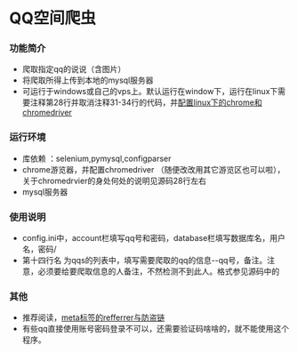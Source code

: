 # QQ空间爬虫

### 功能简介

*  爬取指定qq的说说（含图片）
*  将爬取所得上传到本地的mysql服务器
* 可运行于windows或自己的vps上。默认运行在window下，运行在linux下需要注释第28行并取消注释31-34行的代码，并[配置linux下的chrome和chromedriver](https://www.jianshu.com/p/b5f3025b5cdd)

### 运行环境

* 库依赖 ：selenium,pymysql,configparser
* chrome游览器，并配置chromedriver （随便改改用其它游览区也可以啦），关于chromedrvier的身处何处的说明见源码28行左右
* mysql服务器

### 使用说明

* config.ini中，account栏填写qq号和密码，database栏填写数据库名，用户名，密码/
* 第十四行名 为qqs的列表中，填写需要爬取的qq的信息--qq号，备注。注意，必须要给要爬取信息的人备注，不然检测不到此人。格式参见源码中的

### 其他

* 推荐阅读，[meta标签的refferrer与防盗链](https://blog.lyz810.com/article/2016/08/referrer-policy-and-anti-leech/)
* 有些qq直接使用账号密码登录不可以，还需要验证码啥啥的，就不能使用这个程序。